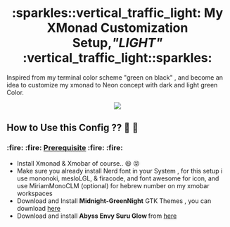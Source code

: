 <h1 align="center">:sparkles::vertical_traffic_light: My XMonad Customization Setup,<i>"LIGHT"</i> :vertical_traffic_light::sparkles:</h1>

Inspired from my terminal color scheme "green on black" , and become an idea to customize my xmonad to Neon concept with dark and light green Color.

<p align="center" >
<img src = "https://github.com/steven887/dotfiles/blob/main/xmonad-setup/Light/screenshot/ezgif-2-5221d570ec7a.gif" >
</p>



## How to Use this Config ?? :thinking: :thinking: ##



<h3>:fire: :fire: <ins>Prerequisite</ins> :fire: :fire:</h3> 


- Install Xmonad & Xmobar of course.. :satisfied: :stuck_out_tongue_winking_eye:
- Make sure you already install Nerd font in your System , 
  for this setup i use mononoki, mesloLGL, & firacode, and font awesome for icon, and use MiriamMonoCLM (optional) for hebrew number on my xmobar workspaces
- Download and Install <b>Midnight-GreenNight</b> GTK Themes , you can download [here](https://www.gnome-look.org/p/1273208/) 
- Download and install <b> Abyss Envy Suru Glow </b> from [here](https://www.cinnamon-look.org/p/1333376/)

